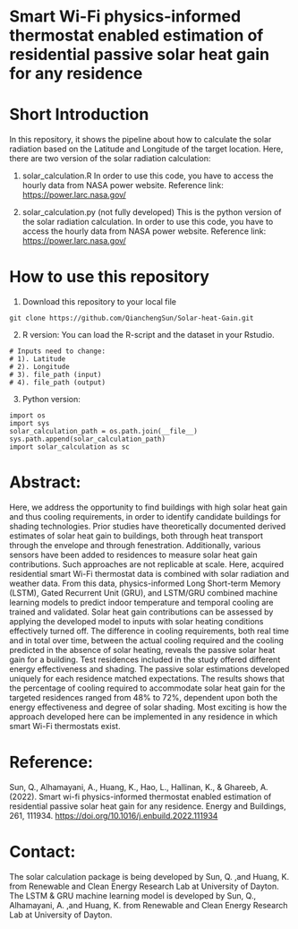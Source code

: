 # Smart Wi-Fi physics-informed thermostat enabled estimation of residential passive solar heat gain for any residence

# Short Introduction
In this repository, it shows the pipeline about how to calculate the solar radiation based on the Latitude and Longitude of the target location.
Here, there are two version of the solar radiation calculation:

1. solar_calculation.R
In order to use this code, you have to access the hourly data from NASA power website.
Reference link: https://power.larc.nasa.gov/

2. solar_calculation.py (not fully developed)
This is the python version of the solar radiation calculation.
In order to use this code, you have to access the hourly data from NASA power website.
Reference link: https://power.larc.nasa.gov/

# How to use this repository

1. Download this repository to your local file 
```
git clone https://github.com/QianchengSun/Solar-heat-Gain.git
```
2. R version:
You can load the R-script and the dataset in your Rstudio.

```
# Inputs need to change:
# 1). Latitude
# 2). Longitude
# 3). file_path (input)
# 4). file_path (output)
```

3. Python version:
```
import os 
import sys
solar_calculation_path = os.path.join(__file__)
sys.path.append(solar_calculation_path)
import solar_calculation as sc
```

# Abstract:

Here, we address the opportunity to find buildings with high solar heat gain and thus cooling requirements, in order to identify candidate buildings for shading 
technologies. Prior studies have theoretically documented derived estimates of solar heat gain to buildings, both through heat transport through the envelope and 
through fenestration. Additionally, various sensors have been added to residences to measure solar heat gain contributions. Such approaches are not replicable at 
scale. Here, acquired residential smart Wi-Fi thermostat data is combined with solar radiation and weather data. From this data, physics-informed Long Short-term 
Memory (LSTM), Gated Recurrent Unit (GRU), and LSTM/GRU combined machine learning models to predict indoor temperature and temporal cooling are trained and 
validated. Solar heat gain contributions can be assessed by applying the developed model to inputs with solar heating conditions effectively turned off. The 
difference in cooling requirements, both real time and in total over time, between the actual cooling required and the cooling predicted in the absence of solar 
heating, reveals the passive solar heat gain for a building. Test residences included in the study offered different energy effectiveness and shading. The passive 
solar estimations developed uniquely for each residence matched expectations. The results shows that the percentage of cooling required to accommodate solar heat 
gain for the targeted residences ranged from 48% to 72%, dependent upon both the energy effectiveness and degree of solar shading. Most exciting is how the approach 
developed here can be implemented in any residence in which smart Wi-Fi thermostats exist.


# Reference:
Sun, Q., Alhamayani, A., Huang, K., Hao, L., Hallinan, K., & Ghareeb, A. (2022). Smart wi-fi physics-informed thermostat enabled estimation of residential passive 
solar heat gain for any residence. Energy and Buildings, 261, 111934. https://doi.org/10.1016/j.enbuild.2022.111934 

# Contact:
The solar calculation package is being developed by Sun, Q. ,and Huang, K. from Renewable and Clean Energy Research Lab at University of Dayton.
The LSTM & GRU machine learning model is developed by Sun, Q., Alhamayani, A. ,and Huang, K. from Renewable and Clean Energy Research Lab at University of Dayton.





